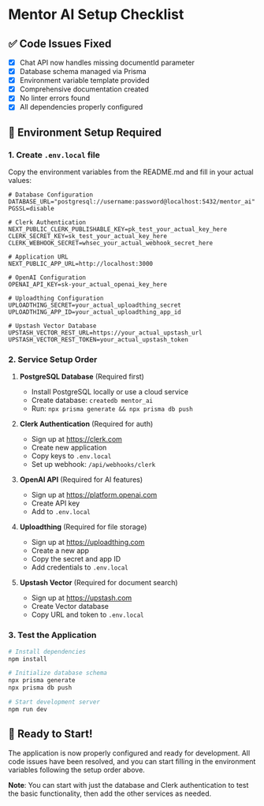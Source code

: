 # Mentor AI Setup Checklist

## ✅ Code Issues Fixed
- [x] Chat API now handles missing documentId parameter
- [x] Database schema managed via Prisma
- [x] Environment variable template provided
- [x] Comprehensive documentation created
- [x] No linter errors found
- [x] All dependencies properly configured

## 🔧 Environment Setup Required

### 1. Create `.env.local` file
Copy the environment variables from the README.md and fill in your actual values:

```env
# Database Configuration
DATABASE_URL="postgresql://username:password@localhost:5432/mentor_ai"
PGSSL=disable

# Clerk Authentication
NEXT_PUBLIC_CLERK_PUBLISHABLE_KEY=pk_test_your_actual_key_here
CLERK_SECRET_KEY=sk_test_your_actual_key_here
CLERK_WEBHOOK_SECRET=whsec_your_actual_webhook_secret_here

# Application URL
NEXT_PUBLIC_APP_URL=http://localhost:3000

# OpenAI Configuration
OPENAI_API_KEY=sk-your_actual_openai_key_here

# Uploadthing Configuration
UPLOADTHING_SECRET=your_actual_uploadthing_secret
UPLOADTHING_APP_ID=your_actual_uploadthing_app_id

# Upstash Vector Database
UPSTASH_VECTOR_REST_URL=https://your_actual_upstash_url
UPSTASH_VECTOR_REST_TOKEN=your_actual_upstash_token
```

### 2. Service Setup Order
1. **PostgreSQL Database** (Required first)
   - Install PostgreSQL locally or use a cloud service
   - Create database: `createdb mentor_ai`
   - Run: `npx prisma generate && npx prisma db push`

2. **Clerk Authentication** (Required for auth)
   - Sign up at https://clerk.com
   - Create new application
   - Copy keys to `.env.local`
   - Set up webhook: `/api/webhooks/clerk`

3. **OpenAI API** (Required for AI features)
   - Sign up at https://platform.openai.com
   - Create API key
   - Add to `.env.local`

4. **Uploadthing** (Required for file storage)
   - Sign up at https://uploadthing.com
   - Create a new app
   - Copy the secret and app ID
   - Add credentials to `.env.local`

5. **Upstash Vector** (Required for document search)
   - Sign up at https://upstash.com
   - Create Vector database
   - Copy URL and token to `.env.local`

### 3. Test the Application
```bash
# Install dependencies
npm install

# Initialize database schema
npx prisma generate
npx prisma db push

# Start development server
npm run dev
```

## 🚀 Ready to Start!

The application is now properly configured and ready for development. All code issues have been resolved, and you can start filling in the environment variables following the setup order above.

**Note**: You can start with just the database and Clerk authentication to test the basic functionality, then add the other services as needed.

